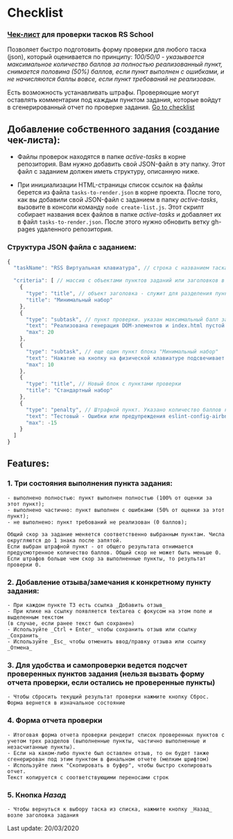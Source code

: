 # Checklist
### [Чек-лист](https://rolling-scopes-school.github.io/checklist/) для проверки тасков RS School

Позволяет быстро подготовить форму проверки для любого таска (json), который оценивается по принципу: _100/50/0 - указывается максимальное количество баллов за полностью реализованный пункт, снимается половина (50%) баллов, если пункт выполнен с ошибками, и не начисляются баллы вовсе, если пункт требований не реализован_.

Есть возможность устанавливать штрафы. Проверяющие могут оставлять комментарии под каждым пунктом задания, которые войдут в сгенерированный отчет по проверке задания. [Go to checklist](https://rolling-scopes-school.github.io/checklist/)

## Добавление собственного задания (создание чек-листа):

- Файлы проверок находятся в папке _active-tasks_ в корне репозитория. Вам нужно добавить свой JSON-файл в эту папку. Этот файл с заданием должен иметь структуру, описанную ниже.

- При инициализации HTML-страницы список ссылок на файлы берется из файла `tasks-to-render.json` в корне проекта. После того, как вы добавили свой JSON-файл с заданием в папку _active-tasks_, вызовите в консоли команду `node create-list.js`. Этот скрипт собирает названия всех файлов в папке _active-tasks_ и добавляет их в файл `tasks-to-render.json`. После этого нужно обновить ветку gh-pages удаленного репозитория.


### Структура JSON файла с заданием:

```javascript
{
  "taskName": "RSS Виртуальная клавиатура", // строка с названием таска

  "criteria": [ // массив с объектами пунктов заданий или заголовков в качестве элементов
    {
      "type": "title", // объект заголовка - служит для разделения пунктов проверки на блоки
      "title": "Минимальный набор"
    },
    {
      "type": "subtask", // пункт проверки. указан максимальный балл за выполнение
      "text": "Реализована генерация DOM-элементов и index.html пустой изначально",
      "max": 20
    },
    {
      "type": "subtask", // еще один пункт блока "Минимальный набор"
      "text": "Нажатие на кнопку на физической клавиатуре подсвечивает кнопку на виртуальной",
      "max": 10
    },
    {
      "type": "title", // Новый блок с пунктами проверки
      "title": "Стандартный набор"
    },
    {
      "type": "penalty", // Штрафной пункт. Указано количество баллов которое снимается, если он выбран.
      "text": "Тестовый - Oшибки или предупреждения eslint-config-airbnb-base",
      "max": -15
    }
  ]
}
```

## Features:
 ### 1. Три состояния выполнения пункта задания:
    - выполнено полностью: пункт выполнен полностью (100% от оценки за этот пункт);
    - выполнено частично: пункт выполнен с ошибками (50% от оценки за этот пункт);
    - не выполнено: пункт требований не реализован (0 баллов);

    Общий скор за задание меняется соответственно выбранным пунктам. Числа округляются до 1 знака после запятой.
    Если выбран штрафной пункт - от общего результата отнимается предусмотренное количество баллов. Общий скор не может быть меньше 0.
    Если штрафов больше чем скор за выполненные пункты, то результат проверки 0.

### 2. Добавление отзыва/замечания к конкретному пункту задания:
    - При каждом пункте ТЗ есть ссылка _Добавить отзыв_
    - При клике на ссылку появляется textarea с фокусом на этом поле и выделенным текстом
    (в случае, если ранее текст был сохранен)
    - Используйте _Ctrl + Enter_ чтобы сохранить отзыв или ссылку _Сохранить_
    - Используйте _Esc_ чтобы отменить ввод/правку отзыва или ссылку _Отмена_

### 3. Для удобства и самопроверки ведется подсчет проверенных пунктов задания (нельзя вызвать форму отчета проверки, если остались не проверенные пункты)
    - Чтобы сбросить текущий результат проверки нажмите кнопку Сброс. Форма вернется в изначальное состояние

### 4. Форма отчета проверки
    - Итоговая форма отчета проверки рендерит список проверенных пунктов с учетом трех разделов (выполненные пункты, частично выполненные и незасчитанные пункты).
    - Если на каком-либо пункте был оставлен отзыв, то он будет также сгенерирован под этим пунктом в финальном отчете (мелким шрифтом)
    - Используйте линк "Скопировать в буфер", чтобы быстро скопировать отчет.
    Текст копируется с соответствующими переносами строк

### 5. Кнопка _Назад_
    - Чтобы вернуться к выбору таска из списка, нажмите кнопку _Назад_ возле заголовка задания

Last update: 20/03/2020